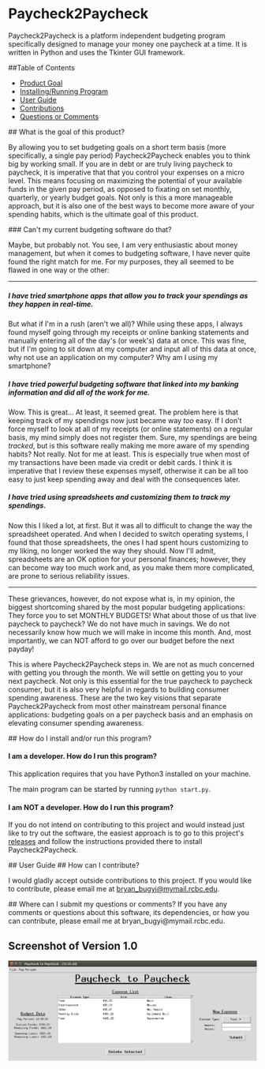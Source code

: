 # Paycheck2Paycheck
Paycheck2Paycheck is a platform independent budgeting program specifically designed to manage your money one paycheck at a time. It is written in Python and uses the Tkinter GUI framework.

##Table of Contents
* [Product Goal](#goal)
* [Installing/Running Program](#install)
* [User Guide](#guide)
* [Contributions](#contribute)
* [Questions or Comments](#questions)

<a name="goal" />
## What is the goal of this product?

By allowing you to set budgeting goals on a short term basis (more specifically, a single pay period) Paycheck2Paycheck enables you to think big by working small. If you are in debt or are truly living paycheck to paycheck, it is imperative that that you control your expenses on a micro level. This means focusing on maximizing the potential of your available funds in the given pay period, as opposed to fixating on set monthly, quarterly, or yearly budget goals. Not only is this a more manageable approach, but it is also one of the best ways to become more aware of your spending habits, which is the ultimate goal of this product. 

<a name="other_budget_software" />
### Can't my current budgeting software do that?

Maybe, but probably not. You see, I am very enthusiastic about money management, but when it comes to budgeting software, I have never quite found the right match for me. For my purposes, they all seemed to be flawed in one way or the other: 

-----------------------------------------
##### I have tried smartphone apps that allow you to track your spendings as they happen in real-time.

But what if I'm in a rush (aren't we all)? While using these apps, I always found myself going
through my receipts or online banking statements and manually entering all of the day's (or week's) data at once. This was fine, but if I'm going to sit down at my computer and input all of this data at once, why not use an application on my computer? Why am I using my smartphone?

##### I have tried powerful budgeting software that linked into my banking information and did all of the work for me.

Wow. This is great... At least, it seemed great. The problem here is that keeping track of my spendings now just became way <em>too</em> easy. If I don't force myself to look at all of my receipts (or online statements) on a regular basis, my mind simply does not register them. Sure, my spendings are being <em>tracked</em>, but is this software really making me more aware of my spending habits? Not really. Not for me at least. This is especially true when most of my transactions have been made via credit or debit cards. I think it is imperative that I review these expenses myself, otherwise it can be all too easy to just keep spending away and deal with the consequences later. 

##### I have tried using spreadsheets and customizing them to track my spendings.

Now this I liked a lot, at first. But it was all to difficult to change the way the spreadsheet operated. And when I decided to switch operating systems, I found that those spreadsheets, the ones I had spent hours customizing to my liking, no longer worked the way they should. Now I'll admit, spreadsheets are an OK option for your personal finances; however, they can become way too much work and, as you make them more complicated, are prone to serious reliability issues. 

----------------------------------------

These grievances, however, do not expose what is, in my opinion, the biggest shortcoming shared by the most popular budgeting applications: They force you to set MONTHLY BUDGETS! What about those of us that live paycheck to paycheck? We do not have much in savings. We do not necessarily know how much we will make in income this month. And, most importantly, we can NOT afford to go over our budget before the next payday! 

This is where Paycheck2Paycheck steps in. We are not as much concerned with getting you through the month. We will settle on getting you to your next paycheck. Not only is this essential for the true paycheck to paycheck consumer, but it is also very helpful in regards to building consumer spending awareness. These are the two key visions that separate Paycheck2Paycheck from most other mainstream personal finance applications: budgeting goals on a per paycheck basis and an emphasis on elevating consumer spending awareness. 

<a name="install"/>
## How do I install and/or run this program?

#### I am a developer. How do I run this program?
This application requires that you have Python3 installed on your machine.

The main program can be started by running `python start.py`.

#### I am NOT a developer. How do I run this program?
If you do not intend on contributing to this project and would instead just like to try out the software, the easiest approach is to go to this project's [releases](https://github.com/bbugyi200/Paycheck2Paycheck/releases) and follow the instructions provided there to install Paycheck2Paycheck.

<a name="guide" />
## User Guide


<a name="contribute" />
## How can I contribute?

I would gladly accept outside contributions to this project. If you would like to contribute, please email me at bryan_bugyi@mymail.rcbc.edu.

<a name="questions" />
## Where can I submit my questions or comments?
If you have any comments or questions about this software, its dependencies, or how you can contribute, please email me at bryan_bugyi@mymail.rcbc.edu.


## Screenshot of Version 1.0
![Image cannot be found!](img/v1_screenshot.png)

